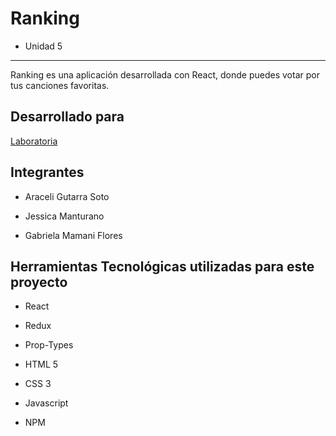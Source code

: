 # Ranking

* Unidad 5

***

Ranking es una aplicación desarrollada con React, donde puedes votar por tus canciones favoritas.

## Desarrollado para

[Laboratoria](http://laboratoria.la)

## Integrantes

* Araceli Gutarra Soto

* Jessica  Manturano

* Gabriela Mamani Flores

## Herramientas Tecnológicas utilizadas para este proyecto

* React

* Redux

* Prop-Types

* HTML 5

* CSS 3

* Javascript

* NPM
